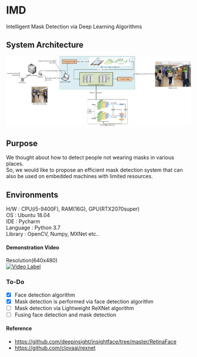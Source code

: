 # IMD
Intelligent Mask Detection via Deep Learning Algorithms

## System Architecture
<div align="center">

![architecture1](./asset/img/system_architecture.jpg)  

</div>
  
## Purpose
We thought about how to detect people not wearing masks in various places.  
So, we would like to propose an efficient mask detection system that can also be used on embedded machines with limited resources.  
  
## Environments
H/W : CPU(i5-9400F), RAM(16G), GPU(RTX2070super)  
OS : Ubuntu 18.04  
IDE : Pycharm  
Language : Python 3.7  
Library : OpenCV, Numpy, MXNet etc..  

#### Demonstration Video  
Resolution(640x480)  
[![Video Label](http://img.youtube.com/vi/TxW3jxQz3zI/0.jpg)](https://youtu.be/TxW3jxQz3zI)

### To-Do
- [x] Face detection algorithm
- [x] Mask detection is performed via face detection algorithm
- [ ] Mask detection via Lightweight ReXNet algorithm
- [ ] Fusing face detection and mask detection

#### Reference
- https://github.com/deepinsight/insightface/tree/master/RetinaFace
- https://github.com/clovaai/rexnet
